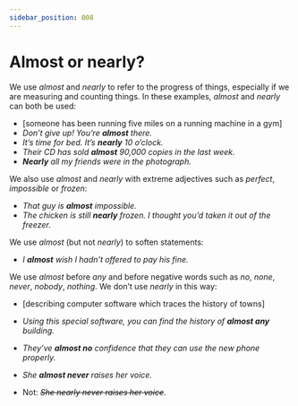 ```yaml
---
sidebar_position: 008
---
```


# Almost or nearly?

We use *almost* and *nearly* to refer to the progress of things, especially if we are measuring and counting things. In these examples, *almost* and *nearly* can both be used:

- \[someone has been running five miles on a running machine in a gym\]
- *Don’t give up! You’re **almost** there.*
- *It’s time for bed. It’s **nearly** 10 o’clock.*
- *Their CD has sold **almost** 90,000 copies in the last week.*
- ***Nearly*** *all my friends were in the photograph.*

We also use *almost* and *nearly* with extreme adjectives such as *perfect*, *impossible* or *frozen*:

- *That guy is **almost** impossible.*
- *The chicken is still **nearly** frozen. I thought you’d taken it out of the freezer.*

We use *almost* (but not *nearly*) to soften statements:

- *I **almost** wish I hadn’t offered to pay his fine.*

We use *almost* before *any* and before negative words such as *no*, *none*, *never*, *nobody*, *nothing*. We don’t use *nearly* in this way:

- \[describing computer software which traces the history of towns\]
- *Using this special software, you can find the history of **almost any** building.*
- *They’ve **almost no** confidence that they can use the new phone properly.*

- *She **almost never** raises her voice.*
- Not: *~~She nearly never raises her voice~~*.
